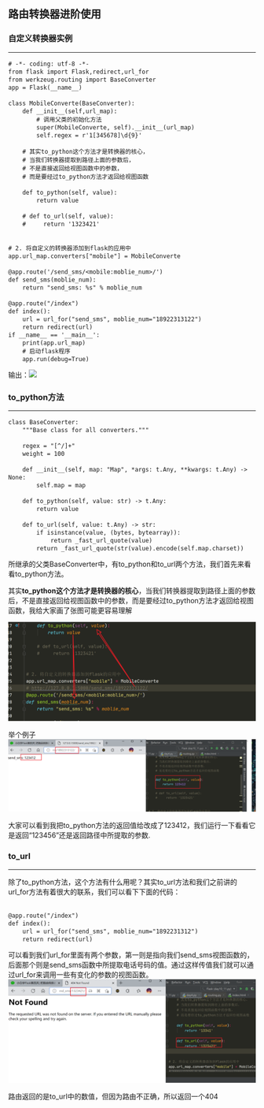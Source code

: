 ## 路由转换器进阶使用

 

### 自定义转换器实例

***

```
# -*- coding: utf-8 -*-
from flask import Flask,redirect,url_for
from werkzeug.routing import BaseConverter
app = Flask(__name__)

class MobileConverte(BaseConverter):
    def __init__(self,url_map):
        # 调用父类的初始化方法
        super(MobileConverte, self).__init__(url_map)
        self.regex = r'1[345678]\d{9}'

    # 其实to_python这个方法才是转换器的核心，
    # 当我们转换器提取到路径上面的参数后，
    # 不是直接返回给视图函数中的参数，
    # 而是要经过to_python方法才返回给视图函数

    def to_python(self, value):
        return value

    # def to_url(self, value):
    #     return '1323421'


# 2. 将自定义的转换器添加到flask的应用中
app.url_map.converters["mobile"] = MobileConverte

@app.route('/send_sms/<mobile:moblie_num>/')
def send_sms(moblie_num):
    return "send_sms: %s" % moblie_num

@app.route("/index")
def index():
    url = url_for("send_sms", moblie_num="18922313122")
    return redirect(url)
if __name__ == '__main__':
    print(app.url_map)
    # 启动flask程序
    app.run(debug=True)
```

输出：![](D:\Code\FlaskNote\images\Day04_1.png)

### to_python方法

***

```
class BaseConverter:
    """Base class for all converters."""

    regex = "[^/]+"
    weight = 100

    def __init__(self, map: "Map", *args: t.Any, **kwargs: t.Any) -> None:
        self.map = map

    def to_python(self, value: str) -> t.Any:
        return value

    def to_url(self, value: t.Any) -> str:
        if isinstance(value, (bytes, bytearray)):
            return _fast_url_quote(value)
        return _fast_url_quote(str(value).encode(self.map.charset))
```



所继承的父类BaseConverter中，有to_python和to_url两个方法，我们首先来看看to_python方法。

其实**to_python这个方法才是转换器的核心**，当我们转换器提取到路径上面的参数后，不是直接返回给视图函数中的参数，而是要经过to_python方法才返回给视图函数，我给大家画了张图可能更容易理解

![](./images/Day04_2.png)

举个例子![](./images/Day04_3.png)



大家可以看到我把to_python方法的返回值给改成了123412，我们运行一下看看它是返回“123456”还是返回路径中所提取的参数.



### to_url

***

除了to_python方法，这个方法有什么用呢？其实to_url方法和我们之前讲的url_for方法有着很大的联系，我们可以看下下面的代码：

```

@app.route("/index")
def index():
    url = url_for("send_sms", moblie_num="1892231312")
    return redirect(url)
```



可以看到我们url_for里面有两个参数，第一则是指向我们send_sms视图函数的，后面那个则是send_sms函数中所提取电话号码的值。通过这样传值我们就可以通过url_for来调用一些有变化的参数的视图函数。![](./images/Day04_4.png)

路由返回的是to_url中的数值，但因为路由不正确，所以返回一个404

